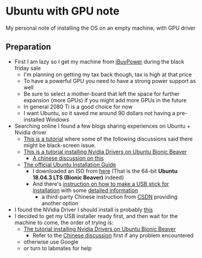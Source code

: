 # Ubuntu with GPU note
 My personal note of installing the OS on an empty machine, with GPU driver

## Preparation
* First I am lazy so I get my machine from [iBuyPower](https://www.ibuypower.com/Site/Computer/desktops) during the black friday sale
  * I'm planning on getting my tax back though, tax is high at that price
  * To have a powerful GPU you need to have a strong power support as well
  * Be sure to select a mother-board that left the space for further expansion (more GPUs) if you might add more GPUs in the future
  * In general 2080 Ti is a good choice for now
  * I want Ubuntu, so it saved me around 90 dollars not having a pre-installed Windows
* Searching online I found a few blogs sharing experiences on Ubuntu + Nvidia driver
  * [This is a tutorial](https://www.pugetsystems.com/labs/hpc/The-Best-Way-To-Install-Ubuntu-18-04-with-NVIDIA-Drivers-and-any-Desktop-Flavor-1178/) where some of the following discussions said there might be black-screen issue.
  * [This is a tutorial installing Nvidia Drivers on Ubuntu Bionic Beaver](https://linuxconfig.org/how-to-install-the-nvidia-drivers-on-ubuntu-18-04-bionic-beaver-linux)
    * [A chinese discussion on this](https://blog.csdn.net/tjuyanming/article/details/80862290)
  * [The official Ubuntu Installation Guide](https://help.ubuntu.com/community/GraphicalInstall)
    * I downloaded an ISO from [here](http://cdimage.ubuntu.com/releases/18.04.3/release/?_ga=2.134170190.1104284630.1574932620-706300109.1574932620) (That is the 64-bit **Ubuntu 18.04.3 LTS (Bionic Beaver)** indeed)
    * And there's [instruction on how to make a USB stick for installation](https://help.ubuntu.com/community/Installation/FromUSBStick) with some [detailed information](https://ubuntuforums.org/showthread.php?t=2230389)
      * a third-party Chinese instruction from [CSDN](https://blog.csdn.net/Allyli0022/article/details/81674504) providing another option
* I found the NVidia Driver I should install is probably [this](https://www.nvidia.com/download/driverResults.aspx/154997/en-us)
* I decided to get my USB installer ready first, and then wait for the machine to come, the order of trying is:
  * [The tutorial installing Nvidia Drivers on Ubuntu Bionic Beaver](https://linuxconfig.org/how-to-install-the-nvidia-drivers-on-ubuntu-18-04-bionic-beaver-linux)
    * Refer to the [Chinese discussion](https://blog.csdn.net/tjuyanming/article/details/80862290) first if any problem encountered
  * otherwise use Google
  * or turn to labmates for help

